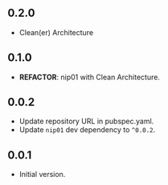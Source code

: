 ## 0.2.0

 - Clean(er) Architecture

## 0.1.0

 - **REFACTOR**: nip01 with Clean Architecture.

## 0.0.2

- Update repository URL in pubspec.yaml.
- Update `nip01` dev dependency to `^0.0.2`.

## 0.0.1

- Initial version.

